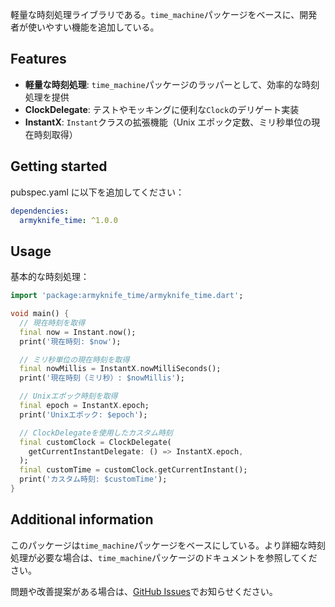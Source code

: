 軽量な時刻処理ライブラリである。`time_machine`パッケージをベースに、開発者が使いやすい機能を追加している。

## Features

- **軽量な時刻処理**: `time_machine`パッケージのラッパーとして、効率的な時刻処理を提供
- **ClockDelegate**: テストやモッキングに便利な`Clock`のデリゲート実装
- **InstantX**: `Instant`クラスの拡張機能（Unix エポック定数、ミリ秒単位の現在時刻取得）

## Getting started

pubspec.yaml に以下を追加してください：

```yaml
dependencies:
  armyknife_time: ^1.0.0
```

## Usage

基本的な時刻処理：

```dart
import 'package:armyknife_time/armyknife_time.dart';

void main() {
  // 現在時刻を取得
  final now = Instant.now();
  print('現在時刻: $now');

  // ミリ秒単位の現在時刻を取得
  final nowMillis = InstantX.nowMilliSeconds();
  print('現在時刻（ミリ秒）: $nowMillis');

  // Unixエポック時刻を取得
  final epoch = InstantX.epoch;
  print('Unixエポック: $epoch');

  // ClockDelegateを使用したカスタム時刻
  final customClock = ClockDelegate(
    getCurrentInstantDelegate: () => InstantX.epoch,
  );
  final customTime = customClock.getCurrentInstant();
  print('カスタム時刻: $customTime');
}
```

## Additional information

このパッケージは`time_machine`パッケージをベースにしている。より詳細な時刻処理が必要な場合は、`time_machine`パッケージのドキュメントを参照してください。

問題や改善提案がある場合は、[GitHub Issues](https://github.com/eaglesakura/flutter_armyknife/issues)でお知らせください。
